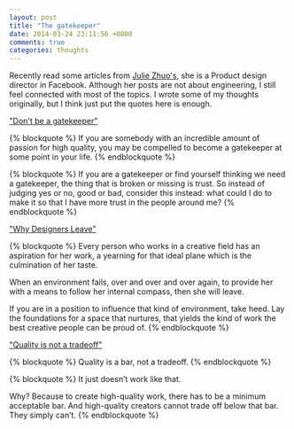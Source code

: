 ```yaml
---
layout: post
title: "The gatekeeper"
date: 2014-03-24 23:11:56 +0800
comments: true
categories: thoughts
---
```



Recently read some articles from [Julie Zhuo's](https://medium.com/the-year-of-the-looking-glass), she is a Product design director in Facebook. Although her posts are not about engineering, I still feel connected with most of the topics. I wrote some of my thoughts originally, but I think just put the quotes here is enough.

["Don't be a gatekeeper"](https://medium.com/the-year-of-the-looking-glass/5c48db173662)
 
{% blockquote %}
If you are somebody with an incredible amount of passion for high quality, you may be compelled to become a gatekeeper at some point in your life.
{% endblockquote %}
    
{% blockquote %}
If you are a gatekeeper or find yourself thinking we need a gatekeeper, the thing that is broken or missing is trust. So instead of judging yes or no, good or bad, consider this instead: what could I do to make it so that I have more trust in the people around me?
{% endblockquote %}


["Why Designers Leave"](https://medium.com/the-year-of-the-looking-glass/d0aa3b8af9b7)

{% blockquote %}
Every person who works in a creative field has an aspiration for her work, a yearning for that ideal plane which is the culmination of her taste.

When an environment fails, over and over and over again, to provide her with a means to follow her internal compass, then she will leave.

If you are in a position to influence that kind of environment, take heed. Lay the foundations for a space that nurtures, that yields the kind of work the best creative people can be proud of.
{% endblockquote %}


["Quality is not a tradeoff"](https://medium.com/the-year-of-the-looking-glass/bcddf7c85553)

{% blockquote %}
Quality is a bar, not a tradeoff.
{% endblockquote %}

{% blockquote %}
It just doesn’t work like that.

Why? Because to create high-quality work, there has to be a minimum acceptable bar. And high-quality creators cannot trade off below that bar. They simply can’t. 
{% endblockquote %}



